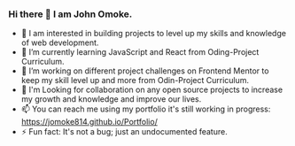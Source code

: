 ### Hi there 👋 I am John Omoke.
- 👀 I am interested in building projects to level up my skills and knowledge of web development.
- 🌱 I’m currently learning JavaScript and React from Oding-Project Curriculum.
- 🔭 I’m working on different project challenges on Frontend Mentor to keep my skill level up and more from Odin-Project Curriculum.
- 💞 I'm Looking for collaboration on any open source projects to increase my growth and knowledge and improve our lives.
- 📫 You can reach me using my portfolio it's still working in progress: https://jomoke814.github.io/Portfolio/
- ⚡ Fun fact: It's not a bug; just an undocumented feature.

<!--
**jomoke814/jomoke814** is a ✨ _special_ ✨ repository because its `README.md` (this file) appears on your GitHub profile.

Here are some ideas to get you started:

- 🔭 I’m currently working on ...
- 🌱 I’m currently learning ...
- 👯 I’m looking to collaborate on ...
- 🤔 I’m looking for help with ...
- 💬 Ask me about ...
- 📫 How to reach me: ...
- 😄 Pronouns: ...
- ⚡ Fun fact: ...
-->
